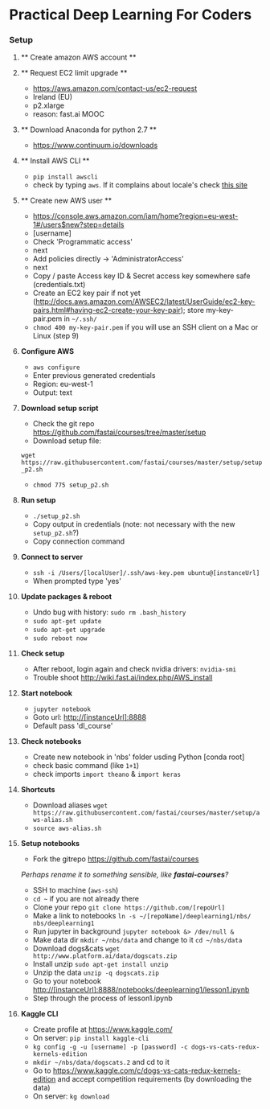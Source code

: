 # Practical Deep Learning For Coders

### Setup

1. ** Create amazon AWS account **

2. ** Request EC2 limit upgrade **
	* <https://aws.amazon.com/contact-us/ec2-request>
	* Ireland (EU)
	* p2.xlarge
	* reason: fast.ai MOOC

3. ** Download Anaconda for python 2.7 **
	* <https://www.continuum.io/downloads>

4. ** Install AWS CLI **
	* `pip install awscli`
	* check by typing `aws`. If it complains about locale's check [this site](https://coderwall.com/p/-k_93g/mac-os-x-valueerror-unknown-locale-utf-8-in-python)
	
		
5. ** Create new AWS user **
	* <https://console.aws.amazon.com/iam/home?region=eu-west-1#/users$new?step=details>
	* [username] 
	* Check 'Programmatic access'
	* next
	* Add policies directly -> 'AdministratorAccess'
	* next
	* Copy / paste Access key ID & Secret access key somewhere safe (credentials.txt)
	* Create an EC2 key pair if not yet (<http://docs.aws.amazon.com/AWSEC2/latest/UserGuide/ec2-key-pairs.html#having-ec2-create-your-key-pair>); store my-key-pair.pem in `~/.ssh/`
	* `chmod 400 my-key-pair.pem` if you will use an SSH client on a Mac or Linux (step 9)
	
6. **Configure AWS**
	* `aws configure`
	* Enter previous generated credentials
	* Region: eu-west-1
	* Output: text

7. **Download setup script**
	* Check the git repo <https://github.com/fastai/courses/tree/master/setup>
	* Download setup file: 
	
	`wget https://raw.githubusercontent.com/fastai/courses/master/setup/setup_p2.sh` 	
	* `chmod 775 setup_p2.sh`
	
8. **Run setup**
	* `./setup_p2.sh`
	* Copy output in credentials (note: not necessary with the new `setup_p2.sh`?)
	* Copy connection command
	
9. **Connect to server**
	* `ssh -i /Users/[localUser]/.ssh/aws-key.pem ubuntu@[instanceUrl]`
	* When prompted type 'yes'

10. **Update packages & reboot**
	* Undo bug with history: `sudo rm .bash_history`
	* `sudo apt-get update`
	* `sudo apt-get upgrade`
	* `sudo reboot now`
	
11. **Check setup**
	* After reboot, login again and check nvidia drivers: `nvidia-smi`
	* Trouble shoot <http://wiki.fast.ai/index.php/AWS_install> 
	
12. **Start notebook**
	* `jupyter notebook`
	* Goto url: <http://[instanceUrl]:8888>
	* Default pass 'dl_course'

13. **Check notebooks**
	* Create new notebook in 'nbs' folder usding Python [conda root]
	* check basic command (like `1+1`)
	* check imports `import theano` & `import keras`
	
14. **Shortcuts**
	* Download aliases 
	`wget https://raw.githubusercontent.com/fastai/courses/master/setup/aws-alias.sh`
	* `source aws-alias.sh`

15. **Setup notebooks**
	* Fork the gitrepo <https://github.com/fastai/courses>
	
	*Perhaps rename it to something sensible, like **fastai-courses**?*
	
	* SSH to machine (`aws-ssh`)
	* `cd ~` if you are not already there
	* Clone your repo `git clone https://github.com/[repoUrl]`
	* Make a link to notebooks `ln -s ~/[repoName]/deeplearning1/nbs/ nbs/deeplearning1`
	* Run jupyter in background `jupyter notebook &> /dev/null &`
	* Make data dir `mkdir ~/nbs/data` and change to it `cd ~/nbs/data`
	* Download dogs&cats `wget http://www.platform.ai/data/dogscats.zip`
	* Install unzip `sudo apt-get install unzip`
	* Unzip the data `unzip -q dogscats.zip`
	* Go to your notebook <http://[instanceUrl]:8888/notebooks/deeplearning1/lesson1.ipynb>
	* Step through the process of lesson1.ipynb
	 
16. **Kaggle CLI**
	* Create profile at <https://www.kaggle.com/>
	* On server: `pip install kaggle-cli`
	* `kg config -g -u [username] -p [password] -c dogs-vs-cats-redux-kernels-edition`
	* `mkdir ~/nbs/data/dogscats.2` and cd to it
	* Go to <https://www.kaggle.com/c/dogs-vs-cats-redux-kernels-edition> and accept competition requirements (by downloading the data)
	* On server: `kg download`
	


	 	

